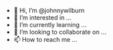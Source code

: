 - 👋 Hi, I’m @johnnywilburn
- 👀 I’m interested in ...
- 🌱 I’m currently learning ...
- 💞️ I’m looking to collaborate on ...
- 📫 How to reach me ...

<!---
johnnywilburn/johnnywilburn is a ✨ special ✨ repository because its `README.md` (this file) appears on your GitHub profile.
You can click the Preview link to take a look at your changes.
--->
